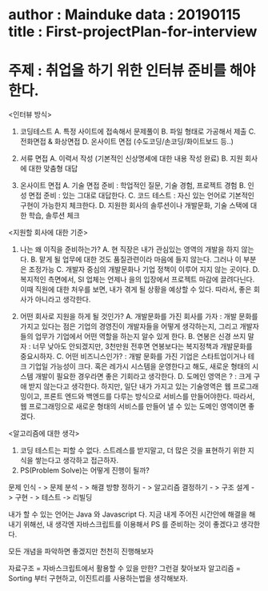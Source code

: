 author : Mainduke
data : 20190115
title : First-projectPlan-for-interview
====

<h1>주제 : 취업을 하기 위한 인터뷰 준비를 해야 한다.</h1>

<인터뷰 방식>
1. 코딩테스트
    A. 특정 사이트에 접속해서 문제풀이
    B. 파일 형태로 가공해서 제출
    C. 전화면접 & 화상면접
    D. 온사이트 면접 (수도코딩/손코딩/화이트보드 등..)  

2. 서류 면접
    A. 이력서 작성 (기본적인 신상명세에 대한 내용 작성 완료)
    B. 지원 회사에 대한 맞춤형 대답

3. 온사이트 면접
    A. 기술 면접 준비 : 학업적인 질문, 기술 경험, 프로젝트 경험
    B. 인성 면접 준비 : 있는 그대로 대답한다.
    C. 코드 테스트 : 자신 있는 언어로 기본적인 구현이 가능한지 체크한다.
    D. 지원한 회사의 솔루션이나 개발문화, 기술 스택에 대한 학습, 솔루션 체크

<지원할 회사에 대한 기준>
1. 나는 왜 이직을 준비하는가?
    A. 현 직장은 내가 관심있는 영역의 개발을 하지 않는다.
    B. 맡게 될 업무에 대한 것도 품질관련이라 마음에 들지 않는다. 그러나 이 부분은 조정가능
    C. 개발자 중심의 개발문화나 기업 정책이 이루어 지지 않는 곳이다.
    D. 복지적인 측면에서, SI 업체는 언제나 을의 입장에서 프로젝트 마감에 끌려다닌다. 이때 직원에 대한 처우를 보면, 내가 겪게 될 상황을 예상할 수 있다. 따라서, 좋은 회사가 아니라고 생각한다.

2. 어떤 회사로 지원을 하게 될 것인가?
    A. 개발문화를 가진 회사를 가자 : 개발 문화를 가지고 있다는 점은 기업의 경영진이 개발자들을 어떻게 생각하는지, 그리고 개발자들의 업무가 기업에서 어떤 역할을 하는지 알수 있게 한다.
    B. 연봉은 신경 쓰지 말자 : 너무 낮아도 안되겠지만, 3천만원 전후면 연봉보다는 복지정책과 개발문화를 중요시하자.
    C. 어떤 비즈니스인가? : 개발 문화를 가진 기업은 스타트업이거나 테크 기업일 가능성이 크다. 혹은 레가시 시스템을 운영한다고 해도, 새로운 형태의 시스템 개발이 필요한 경우라면 좋은 기회라고 생각한다.
    D. 도메인 영역은 ? : 크게 구애 받지 않는다고 생각한다. 하지만, 일단 내가 가지고 있는 기술영역은 웹 프로그래밍이고, 프론트 엔드와 백엔드를 다루는 방식으로 서비스를 만들어야한다. 따라서, 웹 프로그래밍으로 새로운 형태의 서비스를 만들어 낼 수 있는 도메인 영역이면 좋겠다.

  <알고리즘에 대한 생각>
  1. 코딩 테스트는 피할 수 없다. 스트레스를 받지말고, 더 많은 것을 표현하기 위한 지식을 쌓는다고 생각하고 접근하자.
  2. PS(Problem Solve)는 어떻게 진행이 될까?

문제 인식 - > 문제 분석 - > 해결 방향 정하기 - > 알고리즘 결정하기 - > 구조 설계 - > 구현 - > 테스트 -> 리빌딩

내가 할 수 있는 언어는 Java 와 Javascript 다.
지금 내게 주어진 시간안에 해결을 해내기 위해선, 내 생각엔 자바스크립트를 이용해서 PS 를 준비하는 것이 좋겠다고 생각한다.

모든 개념을 파악하면 좋겠지만
천천히 진행해보자

자료구조 = 자바스크립트에서 활용할 수 있을 만한? 그런걸 찾아보자
알고리즘 = Sorting 부터 구현하고, 이진트리를 사용하는법을 생각해보자.
